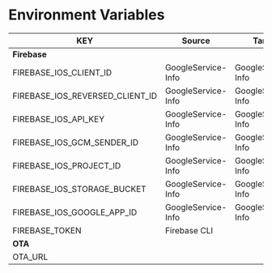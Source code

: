 # Environment Variables
| KEY                             | Source             | Target             |
| ------------------------------- | ------------------ | ------------------ |
| __Firebase__                    |
| FIREBASE_IOS_CLIENT_ID          | GoogleService-Info | GoogleService-Info |
| FIREBASE_IOS_REVERSED_CLIENT_ID | GoogleService-Info | GoogleService-Info |
| FIREBASE_IOS_API_KEY            | GoogleService-Info | GoogleService-Info |
| FIREBASE_IOS_GCM_SENDER_ID      | GoogleService-Info | GoogleService-Info |
| FIREBASE_IOS_PROJECT_ID         | GoogleService-Info | GoogleService-Info |
| FIREBASE_IOS_STORAGE_BUCKET     | GoogleService-Info | GoogleService-Info |
| FIREBASE_IOS_GOOGLE_APP_ID      | GoogleService-Info | GoogleService-Info |
| FIREBASE_TOKEN                  | Firebase CLI       |
| __OTA__                         |
| OTA_URL                         |                    |